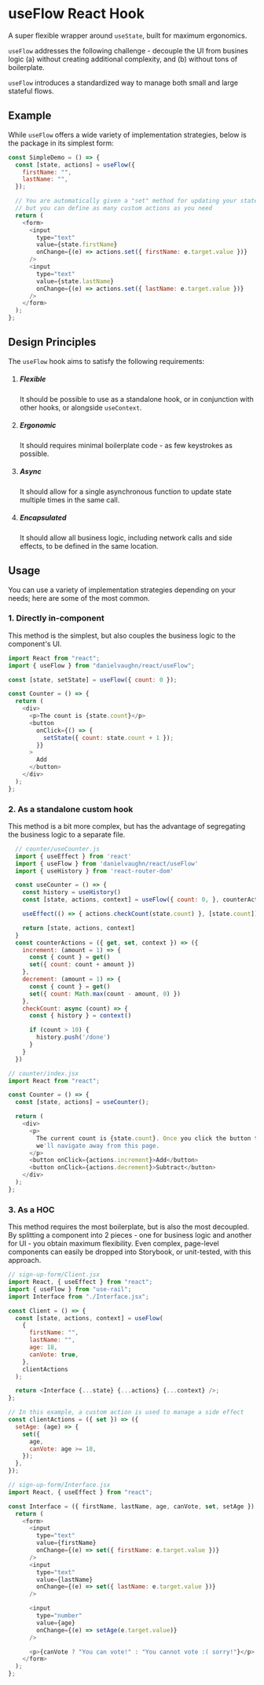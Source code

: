 # useFlow React Hook

A super flexible wrapper around `useState`, built for maximum ergonomics.

`useFlow` addresses the following challenge - decouple the UI from busines logic (a) without creating additional complexity, and (b) without tons of boilerplate.

`useFlow` introduces a standardized way to manage both small and large stateful flows.

## Example

While `useFlow` offers a wide variety of implementation strategies, below is the package in its simplest form:

```javascript
const SimpleDemo = () => {
  const [state, actions] = useFlow({
    firstName: "",
    lastName: "",
  });

  // You are automatically given a "set" method for updating your state,
  // but you can define as many custom actions as you need
  return (
    <form>
      <input
        type="text"
        value={state.firstName}
        onChange={(e) => actions.set({ firstName: e.target.value })}
      />
      <input
        type="text"
        value={state.lastName}
        onChange={(e) => actions.set({ lastName: e.target.value })}
      />
    </form>
  );
};
```

## Design Principles

The `useFlow` hook aims to satisfy the following requirements:

1. ##### Flexible
   It should be possible to use as a standalone hook, or in conjunction with other hooks, or alongside `useContext`.
2. ##### Ergonomic
   It should requires minimal boilerplate code - as few keystrokes as possible.
3. ##### Async
   It should allow for a single asynchronous function to update state multiple times in the same call.
4. ##### Encapsulated
   It should allow all business logic, including network calls and side effects, to be defined in the same location.

## Usage

You can use a variety of implementation strategies depending on your needs; here are some of the most common.

### 1. Directly in-component

This method is the simplest, but also couples the business logic to the component's UI.

```javascript
import React from "react";
import { useFlow } from "danielvaughn/react/useFlow";

const [state, setState] = useFlow({ count: 0 });

const Counter = () => {
  return (
    <div>
      <p>The count is {state.count}</p>
      <button
        onClick={() => {
          setState({ count: state.count + 1 });
        }}
      >
        Add
      </button>
    </div>
  );
};
```

### 2. As a standalone custom hook

This method is a bit more complex, but has the advantage of segregating the business logic to a separate file.

```javascript
  // counter/useCounter.js
  import { useEffect } from 'react'
  import { useFlow } from 'danielvaughn/react/useFlow'
  import { useHistory } from 'react-router-dom'

  const useCounter = () => {
    const history = useHistory()
    const [state, actions, context] = useFlow({ count: 0, }, counterActions, context: { history })

    useEffect(() => { actions.checkCount(state.count) }, [state.count])

    return [state, actions, context]
  }
  const counterActions = ({ get, set, context }) => ({
    increment: (amount = 1) => {
      const { count } = get()
      set({ count: count + amount })
    },
    decrement: (amount = 1) => {
      const { count } = get()
      set({ count: Math.max(count - amount, 0) })
    },
    checkCount: async (count) => {
      const { history } = context()

      if (count > 10) {
        history.push('/done')
      }
    }
  })
```

```javascript
// counter/index.jsx
import React from "react";

const Counter = () => {
  const [state, actions] = useCounter();

  return (
    <div>
      <p>
        The current count is {state.count}. Once you click the button ten times,
        we'll navigate away from this page.
      </p>
      <button onClick={actions.increment}>Add</button>
      <button onClick={actions.decrement}>Subtract</button>
    </div>
  );
};
```

### 3. As a HOC

This method requires the most boilerplate, but is also the most decoupled.
By splitting a component into 2 pieces - one for business logic and another for UI - you obtain maximum flexibility.
Even complex, page-level components can easily be dropped into Storybook, or unit-tested, with this approach.

```javascript
// sign-up-form/Client.jsx
import React, { useEffect } from "react";
import { useFlow } from "use-rail";
import Interface from "./Interface.jsx";

const Client = () => {
  const [state, actions, context] = useFlow(
    {
      firstName: "",
      lastName: "",
      age: 18,
      canVote: true,
    },
    clientActions
  );

  return <Interface {...state} {...actions} {...context} />;
};

// In this example, a custom action is used to manage a side effect
const clientActions = ({ set }) => ({
  setAge: (age) => {
    set({
      age,
      canVote: age >= 18,
    });
  },
});
```

```javascript
// sign-up-form/Interface.jsx
import React, { useEffect } from "react";

const Interface = ({ firstName, lastName, age, canVote, set, setAge }) => {
  return (
    <form>
      <input
        type="text"
        value={firstName}
        onChange={(e) => set({ firstName: e.target.value })}
      />
      <input
        type="text"
        value={lastName}
        onChange={(e) => set({ lastName: e.target.value })}
      />

      <input
        type="number"
        value={age}
        onChange={(e) => setAge(e.target.value)}
      />

      <p>{canVote ? "You can vote!" : "You cannot vote :( sorry!"}</p>
    </form>
  );
};
```
